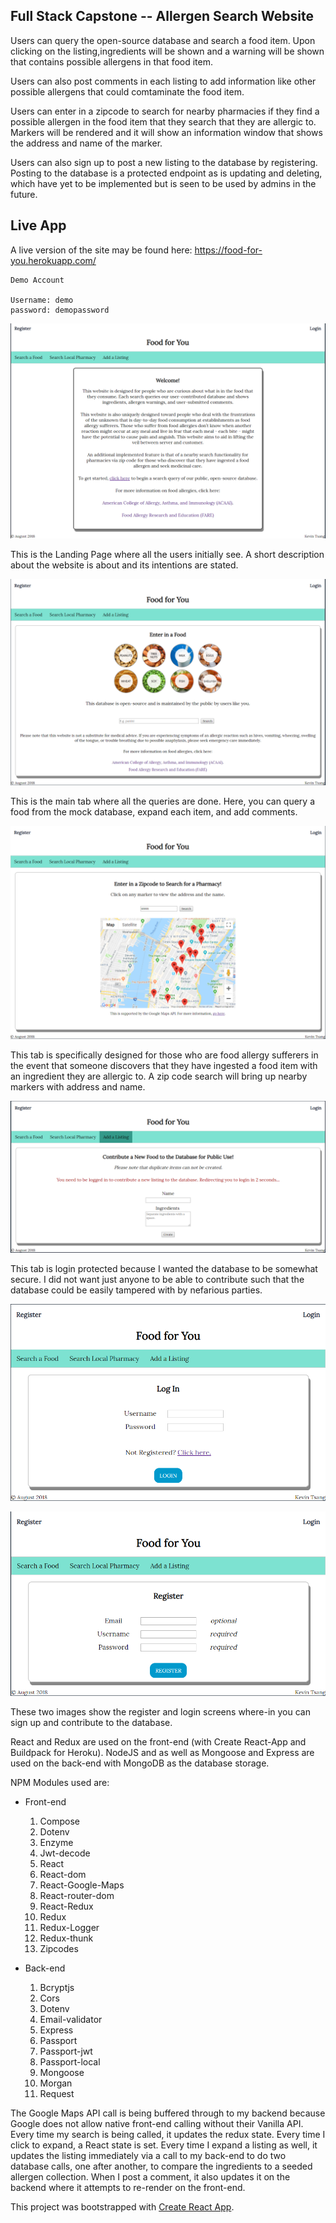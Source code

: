 ## Full Stack Capstone -- Allergen Search Website

Users can query the open-source database and search a food item. Upon clicking on the listing,ingredients will be shown and a warning will be shown that contains possible allergens in that food item.

Users can also post comments in each listing to add information like other possible allergens that could comtaminate the food item.

Users can enter in a zipcode to search for nearby pharmacies if they find a possible allergen in the food item that they search that they are allergic to. Markers will be rendered and it will show an information window that shows the address and name of the marker.

Users can also sign up to post a new listing to the database by registering. Posting to the database is a protected endpoint as is updating and deleting, which have yet to be implemented but is seen to be used by admins in the future. 


## Live App

A live version of the site may be found here: https://food-for-you.herokuapp.com/

```
Demo Account

Username: demo
password: demopassword
```

![Front Page](./screenshots/LandingPage.png)

This is the Landing Page where all the users initially see. A short description about the website is about and its intentions are stated. 

![Front Page](./screenshots/SearchFood.png)

This is the main tab where all the queries are done. Here, you can query a food from the mock database, expand each item, and add comments. 

![Front Page](./screenshots/SearchPharma.png)

This tab is specifically designed for those who are food allergy sufferers in the event that someone discovers that they have ingested a food item with an ingredient they are allergic to. A zip code search will bring up nearby markers with address and name.

![Front Page](./screenshots/AddFood.png)

This tab is login protected because I wanted the database to be somewhat secure. I did not want just anyone to be able to contribute such that the database could be easily tampered with by nefarious parties.

![Front Page](./screenshots/LogIn.png)

![Front Page](./screenshots/Register.png)

These two images show the register and login screens where-in you can sign up and contribute to the database.


React and Redux are used on the front-end (with Create React-App and Buildpack for Heroku).
NodeJS and as well as Mongoose and Express are used on the back-end with MongoDB as the database storage. 

NPM Modules used are:

  * Front-end
    1. Compose
    2. Dotenv
    3. Enzyme
    4. Jwt-decode
    5. React
    6. React-dom
    7. React-Google-Maps
    8. React-router-dom
    9. React-Redux
    10. Redux
    11. Redux-Logger
    12. Redux-thunk
    13. Zipcodes
    
  * Back-end
    1. Bcryptjs
    2. Cors
    3. Dotenv
    4. Email-validator
    5. Express
    6. Passport
    7. Passport-jwt
    8. Passport-local
    9. Mongoose
    10. Morgan
    11. Request

The Google Maps API call is being buffered through to my backend because Google does not allow native front-end calling without their Vanilla API. Every time my search is being called, it updates the redux state. Every time I click to expand, a React state is set. Every time I expand a listing as well, it updates the listing immediately via a call to my back-end to do two database calls, one after another, to compare the ingredients to a seeded allergen collection. When I post a comment, it also updates it on the backend where it attempts to re-render on the front-end. 

This project was bootstrapped with [Create React App](https://github.com/facebookincubator/create-react-app).
